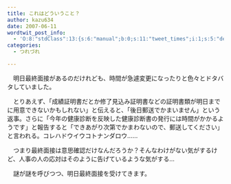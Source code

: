 ```yaml
---
title: これはどういうこと？
author: kazu634
date: 2007-06-11
wordtwit_post_info:
  - 'O:8:"stdClass":13:{s:6:"manual";b:0;s:11:"tweet_times";i:1;s:5:"delay";i:0;s:7:"enabled";i:1;s:10:"separation";s:2:"60";s:7:"version";s:3:"3.7";s:14:"tweet_template";b:0;s:6:"status";i:2;s:6:"result";a:0:{}s:13:"tweet_counter";i:2;s:13:"tweet_log_ids";a:1:{i:0;i:2985;}s:9:"hash_tags";a:0:{}s:8:"accounts";a:1:{i:0;s:7:"kazu634";}}'
categories:
  - つれづれ

---
```

<div class="section">
<p>
    　明日最終面接があるのだけれども、時間が急遽変更になったりと色々とドタバタしていました。
</p>
  
<p>
    　とりあえず、「成績証明書だとか修了見込み証明書などの証明書類が明日までに用意できないかもしれない」と伝えると、「後日郵送でかまいません」という返事。さらに「今年の健康診断を反映した健康診断書の発行には時間がかかるようです」と報告すると「できあがり次第でかまわないので、郵送してください」と言われる。コレハドウイウコトナンダロウ……
</p>
  
<p>
    　つまり最終面接は意思確認だけなんだろうか？そんなわけがない気がするけど、人事の人の応対はそのように告げているような気がする…
</p>
  
<p>
    　謎が謎を呼びつつ、明日最終面接を受けてきます。
</p>
</div>
